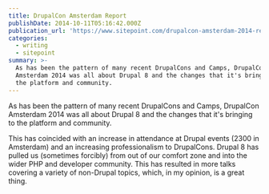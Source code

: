 ```yaml
---
title: DrupalCon Amsterdam Report
publishDate: 2014-10-11T05:16:42.000Z
publication_url: 'https://www.sitepoint.com/drupalcon-amsterdam-2014-report/'
categories:
  - writing
  - sitepoint
summary: >-
  As has been the pattern of many recent DrupalCons and Camps, DrupalCon
  Amsterdam 2014 was all about Drupal 8 and the changes that it's bringing to
  the platform and community.
---
```


As has been the pattern of many recent DrupalCons and Camps, DrupalCon Amsterdam 2014 was all about Drupal 8 and the changes that it's bringing to the platform and community.

This has coincided with an increase in attendance at Drupal events (2300 in Amsterdam) and an increasing professionalism to DrupalCons. Drupal 8 has pulled us (sometimes forcibly) from out of our comfort zone and into the wider PHP and developer community. This has resulted in more talks covering a variety of non-Drupal topics, which, in my opinion, is a great thing.
